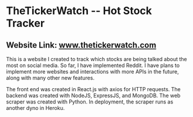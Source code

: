 # TheTickerWatch -- Hot Stock Tracker

## Website Link: www.thetickerwatch.com

This is a website I created to track which stocks are being talked about the most on social media. So far, I have implemented Reddit. I have plans to implement more websites and interactions with more APIs in the future, along with many other new features.

The front end was created in React.js with axios for HTTP requests. The backend was created with NodeJS, ExpressJS, and MongoDB. The web scraper was created with Python. In deployment, the scraper runs as another dyno in Heroku.

